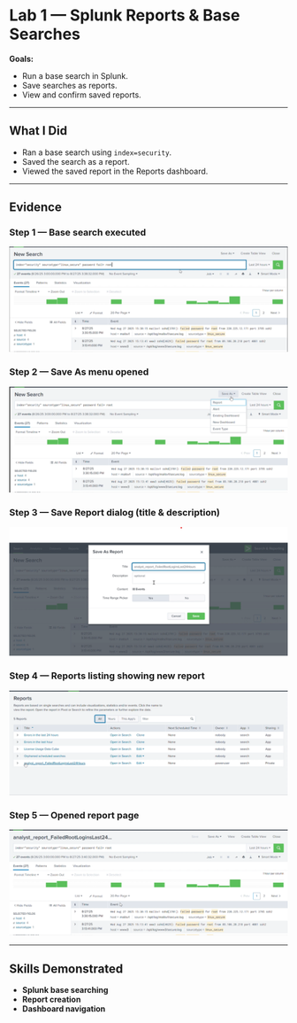 # Lab 1 — Splunk Reports & Base Searches  

**Goals:**  
- Run a base search in Splunk.  
- Save searches as reports.  
- View and confirm saved reports.  

---

## What I Did  
- Ran a base search using `index=security`.  
- Saved the search as a report.  
- Viewed the saved report in the Reports dashboard.  

---

## Evidence

### Step 1 — Base search executed
![Search Executed](./media/01_Search_executed.png)

### Step 2 — Save As menu opened
![Save As Menu](./media/02_Save_As_menu.png)

### Step 3 — Save Report dialog (title & description)
![Save Report Dialog](./media/03_Save_Report_dialog_Title_and_Description.png)

### Step 4 — Reports listing showing new report
![Reports Listing](./media/04_Reports_listing_with_new_report_visible.png)

### Step 5 — Opened report page
![Opened Report Page](./media/05_Opened_report_page.png)

---

## Skills Demonstrated  
- **Splunk base searching**  
- **Report creation**  
- **Dashboard navigation**  

